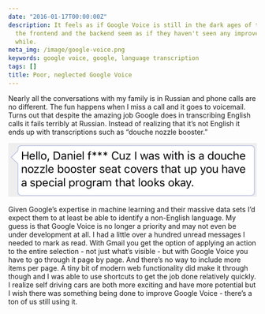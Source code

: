 ```yaml
---
date: "2016-01-17T00:00:00Z"
description: It feels as if Google Voice is still in the dark ages of the web. Both
  the frontend and the backend seem as if they haven't seen any improvements in a
  while.
meta_img: /image/google-voice.png
keywords: google voice, google, language transcription
tags: []
title: Poor, neglected Google Voice
---
```


Nearly all the conversations with my family is in Russian and phone calls are no different. The fun happens when I miss a call and it goes to voicemail. Turns out that despite the amazing job Google does in transcribing English calls it fails terribly at Russian. Instead of realizing that it’s not English it ends up with transcriptions such as “douche nozzle booster.”

<img src="/image/google-voice.png" alt="Google Voice Russian transcription" data-width="744" data-height="162" data-layout="responsive" />

Given Google’s expertise in machine learning and their massive data sets I’d expect them to at least be able to identify a non-English language. My guess is that Google Voice is no longer a priority and may not even be under development at all. I had a little over a hundred unread messages I needed to mark as read. With Gmail you get the option of applying an action to the entire selection - not just what’s visible - but with Google Voice you have to go through it page by page. And there’s no way to include more items per page. A tiny bit of modern web functionality did make it through though and I was able to use shortcuts to get the job done relatively quickly. I realize self driving cars are both more exciting and have more potential but I wish there was something being done to improve Google Voice - there’s a ton of us still using it.
